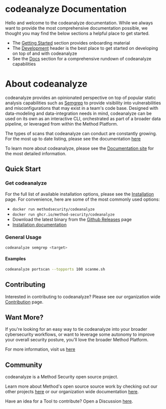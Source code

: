 # codeanalyze Documentation

Hello and welcome to the codeanalyze documentation. While we always want to provide the most comprehensive documentation possible, we thought you may find the below sections a helpful place to get started.

- The [Getting Started](./getting-started/basic-usage.md) section provides onboarding material
- The [Development](./development/setup.md) header is the best place to get started on developing on top of and with codeanalyze
- See the [Docs](./docs/index.md) section for a comprehensive rundown of codeanalyze capabilities

# About codeanalyze

codeanalyze provides an opinionated perspective on top of popular static analysis capabilities such as [Semgrep](https://semgrep.dev/) to provide visibility into vulnerabilities and misconfigurations that may exist in a team's code base. Designed with data-modeling and data-integration needs in mind, codeanalyze can be used on its own as an interactive CLI, orchestrated as part of a broader data pipeline, or leveraged from within the Method Platform.

The types of scans that codeanalyze can conduct are constantly growing. For the most up to date listing, please see the documentation [here](./docs/index.md)

To learn more about codeanalyze, please see the [Documentation site](https://method-security.github.io/codeanalyze/) for the most detailed information.

## Quick Start

### Get codeanalyze

For the full list of available installation options, please see the [Installation](./getting-started/installation.md) page. For convenience, here are some of the most commonly used options:

- `docker run methodsecurity/codeanalyze`
- `docker run ghcr.io/method-security/codeanalyze`
- Download the latest binary from the [Github Releases](https://github.com/Method-Security/codeanalyze/releases/latest) page
- [Installation documentation](./getting-started/installation.md)

### General Usage

```bash
codeanalyze semgrep <target>
```

#### Examples

```bash
codeanalyze portscan --topports 100 scanme.sh
```

## Contributing

Interested in contributing to codeanalyze? Please see our organization wide [Contribution](https://method-security.github.io/community/contribute/discussions.html) page.

## Want More?

If you're looking for an easy way to tie codeanalyze into your broader cybersecurity workflows, or want to leverage some autonomy to improve your overall security posture, you'll love the broader Method Platform.

For more information, visit us [here](https://method.security)

## Community

codeanalyze is a Method Security open source project.

Learn more about Method's open source source work by checking out our other projects [here](https://github.com/Method-Security) or our organization wide documentation [here](https://method-security.github.io).

Have an idea for a Tool to contribute? Open a Discussion [here](https://github.com/Method-Security/Method-Security.github.io/discussions).
